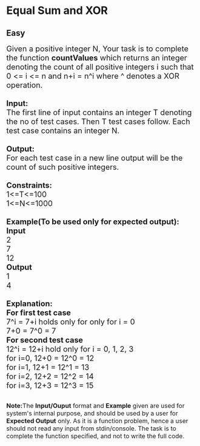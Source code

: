# Equal Sum and XOR
## Easy
<div class="problems_problem_content__Xm_eO"><p><span style="font-size:20px">Given a positive integer N, Your task is to complete the function <strong>countValues</strong> which&nbsp;returns an integer denoting the count of all positive integers i such that<br>
0 &lt;= i &lt;= n and n+i = n^i where ^ denotes a XOR operation.<br>
<br>
<strong>Input:</strong><br>
The first line of input contains an integer T denoting the no of test cases. Then T test cases follow. Each test case contains an integer N.<br>
<br>
<strong>Output:</strong><br>
For each test case in a new line output will be the count of such positive integers.<br>
<br>
<strong>Constraints:</strong><br>
1&lt;=T&lt;=100<br>
1&lt;=N&lt;=1000<br>
<br>
<strong>Example(To be used only for expected output):<br>
Input</strong><br>
2<br>
7<br>
12<br>
<strong>Output</strong><br>
1<br>
4<br>
<br>
<strong>Explanation:</strong><br>
<strong>For first test case</strong><br>
7^i = 7+i holds only for only for i = 0<br>
7+0 = 7^0 = 7<br>
<strong>For second test case</strong><br>
12^i = 12+i hold only for i = 0, 1, 2, 3<br>
for i=0, 12+0 = 12^0 = 12<br>
for i=1, 12+1 = 12^1 = 13<br>
for i=2, 12+2 = 12^2 = 14<br>
for i=3, 12+3 = 12^3 = 15</span></p>

<p><br>
<span style="font-size:16px"><strong>Note:</strong>The <strong>Input/Ouput</strong> format and <strong>Example</strong> given are used for system's internal purpose, and should be used by a user for <strong>Expected Output</strong> only. As it is a function problem, hence a user should not read any input from stdin/console. The task is to complete the function specified, and not to write the full code.</span></p>
</div>